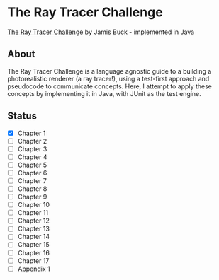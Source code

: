 # The Ray Tracer Challenge
[The Ray Tracer Challenge](http://raytracerchallenge.com/) by Jamis Buck - implemented in Java

## About
The Ray Tracer Challenge is a language agnostic guide to a building a photorealistic renderer (a ray tracer!), using a test-first approach and pseudocode 
to communicate concepts. Here, I attempt to apply these concepts by implementing it in Java, with JUnit as the test engine.

## Status
- [x] Chapter 1
- [ ] Chapter 2
- [ ] Chapter 3
- [ ] Chapter 4
- [ ] Chapter 5
- [ ] Chapter 6
- [ ] Chapter 7
- [ ] Chapter 8
- [ ] Chapter 9
- [ ] Chapter 10
- [ ] Chapter 11
- [ ] Chapter 12
- [ ] Chapter 13
- [ ] Chapter 14
- [ ] Chapter 15
- [ ] Chapter 16
- [ ] Chapter 17
- [ ] Appendix 1
